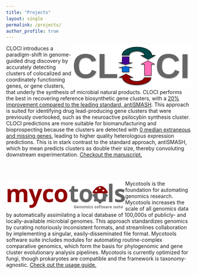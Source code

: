 ```yaml
---
title: "Projects"
layout: single
permalink: /projects/
author_profile: true
---
```


<a href="https://github.com/xonq/cloci"><img align="right"
src="https://github.com/xonq/xonq.github.io/blob/master/assets/images/cloci.png?raw=true"
title="Co-occurrence Locus and Orthologous Cluster Identifier"
style="width:325px"/></a>
CLOCI introduces a paradigm-shift in genome-guided drug discovery by accurately detecting 
clusters of colocalized and coordinately functioning genes, or gene clusters, 
that underly the synthesis of microbial natural products. CLOCI performs
the best in recovering reference biosynthetic gene clusters, with a <a
href="https://github.com/xonq/cloci/blob/master/etc/recovery.png">20%
improvement compared to the leading standard, antiSMASH</a>. This approach is
suited for identifying drug lead-producing gene clusters that were previously overlooked, 
such as the neuroactive psilocybin synthesis cluster.
CLOCI predictions are more suitable for biomanufacturing and bioprospecting
because the clusters are detected with <a
href="https://github.com/xonq/cloci/blob/master/etc/boundaries.png">0 median extraneous and missing
genes</a>, leading to higher quality heterologous expression predictions. This is
in stark contrast to the standard approach, antiSMASH, which by mean 
predicts clusters as double their size, thereby convoluting downstream
experimentation. <a
href="https://www.biorxiv.org/content/10.1101/2023.06.20.545441v1">Checkout the
manuscript.</a>

<br /><br />

<a href="https://github.com/xonq/mycotools"><img align="left"
src="https://github.com/xonq/xonq.github.io/blob/master/assets/images/mycotools.png?raw=true"
style="width:325px"/></a>
Mycotools is the foundation for automating genomics research.
Mycotools increases the scale of all genomics data by
automatically assimilating a local database of 100,000s of publicly- and locally-available microbial genomes. This approach standardizes 
genomics by curating notoriously inconsistent formats, 
and streamlines collaboration by implementing a singular, easily-disseminated
file format. Mycotools software suite includes modules for automating
routine-complex comparative genomics, which form the basis for phylogenomic and
gene cluster evolutionary analysis pipelines. Mycotools is currently optimized for fungi, though prokaryotes are compatible and the framework is taxonomy-agnostic. <a
href="https://github.com/xonq/mycotools/blob/master/USAGE.md">Check
out the usage guide.</a>
